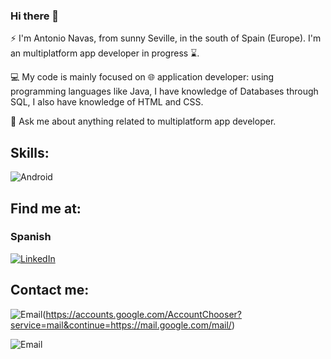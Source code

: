 ### Hi there 👋

<!--
**antonionav9/antonionav9** is a ✨ _special_ ✨ repository because its `README.md` (this file) appears on your GitHub profile.-->

⚡ I'm Antonio Navas, from sunny Seville, in the south of Spain (Europe). I'm an multiplatform app developer in progress ⌛.

💻 My code is mainly focused on 🌐 application developer: using programming languages like Java, I have knowledge of
Databases through SQL, I also have knowledge of HTML and CSS.

💬 Ask me about anything related to multiplatform app developer.

## Skills:
![Android](https://img.shields.io/badge/Android-3DDC84?style=for-the-badge&logo=android&logoColor=white&labelColor=101010)</br>

## Find me at:

### Spanish
[![LinkedIn](https://img.shields.io/badge/LinkedIn-Antonio_Navas-0077B5?style=for-the-badge&logo=linkedin&logoColor=white&labelColor=101010)](https://www.linkedin.com/in/antonio-navas/)

## Contact me:


![Email](https://img.shields.io/badge/Español-navasantonio187@gmail.com-44a3f1?style=for-the-badge&logo=gmail&logoColor=white&labelColor=101010)(https://accounts.google.com/AccountChooser?service=mail&continue=https://mail.google.com/mail/)

![Email](https://img.shields.io/badge/English-antonio.navas9@icloud.com-44a3f1?style=for-the-badge&logo=gmail&logoColor=white&labelColor=101010)
